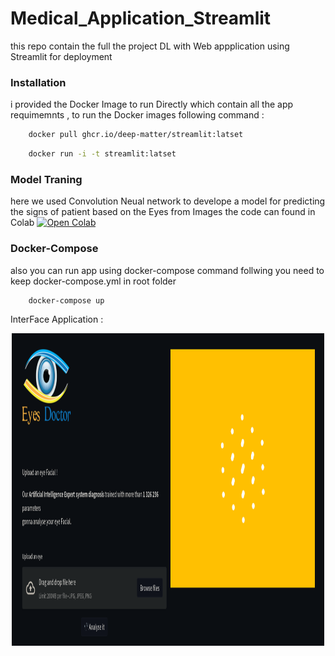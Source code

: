 # Medical_Application_Streamlit
this repo contain the full the project DL with Web appplication using Streamlit for deployment 

### Installation 

i provided the Docker Image to run Directly which contain all the app requimemnts ,
to run the Docker images following command :

```sh 
    docker pull ghcr.io/deep-matter/streamlit:latset 
```
```sh
    docker run -i -t streamlit:latset
```
### Model Traning 

here we used Convolution Neual network to develope a model for predicting the signs of patient based on the Eyes from Images the code can found in Colab [![Open Colab](https://colab.research.google.com/assets/colab-badge.svg)](https://colab.research.google.com/drive/1o7USeyjTLjmgjjGXkQLt96HYNAbc_r7j)

### Docker-Compose 

also you can run app using docker-compose command follwing you need to keep docker-compose.yml in root folder 

```sh
    docker-compose up 
```

InterFace Application : 

<div align="center">
    <img src="logo.png" width="500" height="500"/>
</div>


